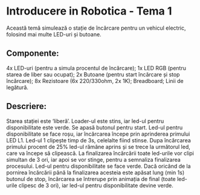 # Introducere in Robotica - Tema 1

  Această temă simulează o stație de încărcare pentru un vehicul electric, folosind mai multe LED-uri și butoane.

## Componente:
  4x LED-uri (pentru a simula procentul de încărcare);
  1x LED RGB (pentru starea de liber sau ocupat);
  2x Butoane (pentru start încărcare și stop încărcare);
  8x Rezistoare (6x 220/330ohm, 2x 1K);
  Breadboard;
  Linii de legătură.

## Descriere:

  Starea stației este ‘liberă’. Loader-ul este stins, iar led-ul pentru disponibilitate este verde. Se apasă butonul pentru start. Led-ul pentru disponibilitate se face roșu, iar încărcarea începe prin aprinderea primului LED L1. Led-ul 1 clipește timp de 3s, celelalte fiind stinse. Dupa încărcarea primului procent de 25% led-ul rămâne aprins și se trece la următorul led, care va începe să clipească. La finalizarea încărcării toate led-urile vor clipi simultan de 3 ori, iar apoi se vor stinge, pentru a semnaliza finalizarea procesului. Led-ul pentru disponibilitate se face verde. Dacă oricând de la pornirea încărcării până la finalizarea acesteia este apăsat lung (min 1s) butonul de stop, încărcarea se întrerupe prin animația de final (toate led-urile clipesc de 3 ori), iar led-ul pentru disponibilitate devine verde. 

